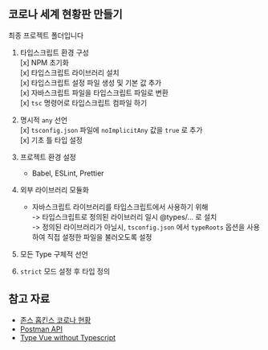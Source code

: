 ## 코로나 세계 현황판 만들기

최종 프로젝트 폴더입니다

1. 타입스크립트 환경 구성  
   [x] NPM 초기화  
   [x] 타입스크립트 라이브러리 설치  
   [x] 타입스크립트 설정 파일 생성 및 기본 값 추가  
   [x] 자바스크립트 파일을 타입스크립트 파일로 변환  
   [x] `tsc` 명령어로 타입스크립트 컴파일 하기

2. 명시적 `any` 선언  
   [x] `tsconfig.json` 파일에 `noImplicitAny` 값을 `true` 로 추가  
   [x] 기초 틀 타입 설정  

3. 프로젝트 환경 설정  
   - Babel, ESLint, Prettier  

4. 외부 라이브러리 모듈화  
   - 자바스크립트 라이브러리를 타입스크립트에서 사용하기 위해  
      -> 타입스크립트로 정의된 라이브러리 일시 @types/... 로 설치  
      -> 정의된 라이브러리가 아닐시, `tsconfig.json` 에서 `typeRoots` 옵션을 사용하여 직접 설정한 파일을 불러오도록 설정  

5. 모든 Type 구체적 선언

6. `strict` 모드 설정 후 타입 정의

## 참고 자료

- [존스 홉킨스 코로나 현황](https://www.arcgis.com/apps/opsdashboard/index.html#/bda7594740fd40299423467b48e9ecf6)
- [Postman API](https://documenter.getpostman.com/view/10808728/SzS8rjbc?version=latest#27454960-ea1c-4b91-a0b6-0468bb4e6712)
- [Type Vue without Typescript](https://blog.usejournal.com/type-vue-without-typescript-b2b49210f0b)
